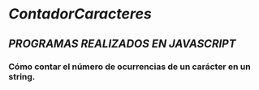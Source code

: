 # _ContadorCaracteres_
## _PROGRAMAS REALIZADOS EN JAVASCRIPT_
### Cómo contar el número de ocurrencias de un carácter en un string.
